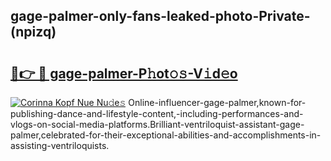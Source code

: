 ## gage-palmer-only-fans​-leaked-photo​-Private-(npizq)


# <h2><a href="https://mediaupload.pro?title=gage-palmer&ref=git">🔗👉 🔴 gage-palmer-P𝚑ot𝚘𝚜-V𝚒d𝚎o</a></h2>

[![Corinna Kopf Nue Nu𝚍e𝚜](https://i.imgur.com/0qMVB7G.gif)](https://mediaupload.pro?title=gage-palmer&ref=git)
Online-influencer-gage-palmer,known-for-publishing-dance-and-lifestyle-content,-including-performances-and-vlogs-on-social-media-platforms.Brilliant-ventriloquist-assistant-gage-palmer,celebrated-for-their-exceptional-abilities-and-accomplishments-in-assisting-ventriloquists.  